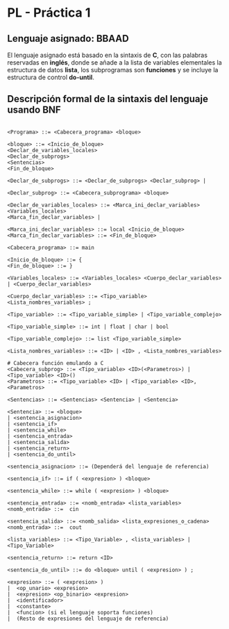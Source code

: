 # PL - Práctica 1

## Lenguaje asignado: BBAAD
El lenguaje asignado está basado en la sintaxis de **C**, con las palabras reservadas en **inglés**, donde se añade a la lista de variables elementales la estructura de datos **lista**, los subprogramas son **funciones** y se incluye la estructura de control **do-until**.

## Descripción formal de la sintaxis del lenguaje usando BNF

```

<Programa> ::= <Cabecera_programa> <bloque> 

<bloque> ::= <Inicio_de_bloque>
<Declar_de_variables_locales>
<Declar_de_subprogs>
<Sentencias>
<Fin_de_bloque>

<Declar_de_subprogs> ::= <Declar_de_subprogs> <Declar_subprog> | 

<Declar_subprog> ::= <Cabecera_subprograma> <bloque> 

<Declar_de_variables_locales> ::= <Marca_ini_declar_variables> 
<Variables_locales> 
<Marca_fin_declar_variables> | 

<Marca_ini_declar_variables> ::= local <Inicio_de_bloque>
<Marca_fin_declar_variables> ::= <Fin_de_bloque>

<Cabecera_programa> ::= main

<Inicio_de_bloque> ::= {
<Fin_de_bloque> ::= }

<Variables_locales> ::= <Variables_locales> <Cuerpo_declar_variables> 
| <Cuerpo_declar_variables> 

<Cuerpo_declar_variables> ::= <Tipo_variable> <Lista_nombres_variables> ;

<Tipo_variable> ::= <Tipo_variable_simple> | <Tipo_variable_complejo>

<Tipo_variable_simple> ::= int | float | char | bool

<Tipo_variable_complejo> ::= list <Tipo_variable_simple>

<Lista_nombres_variables> ::= <ID> | <ID> , <Lista_nombres_variables>

# Cabecera función emulando a C
<Cabecera_subprog> ::= <Tipo_variable> <ID>(<Parametros>) | <Tipo_variable> <ID>()
<Parametros> ::= <Tipo_variable> <ID> | <Tipo_variable> <ID>, <Parametros>

<Sentencias> ::= <Sentencias> <Sentencia> | <Sentencia> 

<Sentencia> ::= <bloque>
| <sentencia_asignacion>
| <sentencia_if>
| <sentencia_while> 
| <sentencia_entrada>
| <sentencia_salida>
| <sentencia_return>
| <sentencia_do_until>

<sentencia_asignacion> ::= (Dependerá del lenguaje de referencia)

<sentencia_if> ::= if ( <expresion> ) <bloque>

<sentencia_while> ::= while ( <expresion> ) <bloque>

<sentencia_entrada> ::= <nomb_entrada> <lista_variables>
<nomb_entrada> ::=  cin

<sentencia_salida> ::= <nomb_salida> <lista_expresiones_o_cadena>
<nomb_entrada> ::=  cout

<lista_variables> ::= <Tipo_Variable> , <lista_variables> | <Tipo_Variable>

<sentencia_return> ::= return <ID>

<sentencia_do_until> ::= do <bloque> until ( <expresion> ) ;

<expresion> ::= ( <expresion> ) 
|  <op_unario> <expresion>
|  <expresion> <op_binario> <expresion>
|  <identificador>
|  <constante>
|  <funcion> (si el lenguaje soporta funciones)
|  (Resto de expresiones del lenguaje de referencia)

```
